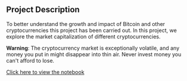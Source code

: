 ## Project Description
To better understand the growth and impact of Bitcoin and other cryptocurrencies this project has been carried out. In this project, we explore the market capitalization of different cryptocurrencies.

**Warning**: The cryptocurrency market is exceptionally volatile, and any money you put in might disappear into thin air. Never invest money you can't afford to lose.

[Click here to view the notebook](https://github.com/saifali-patel/DataScience/blob/main/Exploring%20the%20Bitcoin%20Cryptocurrency%20Market/notebook/notebook.md)
